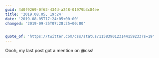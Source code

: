 ```yaml
---
guid: 4d0f9269-0f62-434d-a248-01979b3c84ee
title: '2019.08.05, 19:24'
date: '2019-08-05T17:24:05+00:00'
changed: '2019-09-25T07:28:25+00:00'


quote_of: 'https://twitter.com/css/status/1158390123144159233?s=19'
---
```


Oooh, my last post got a mention on @css! 
